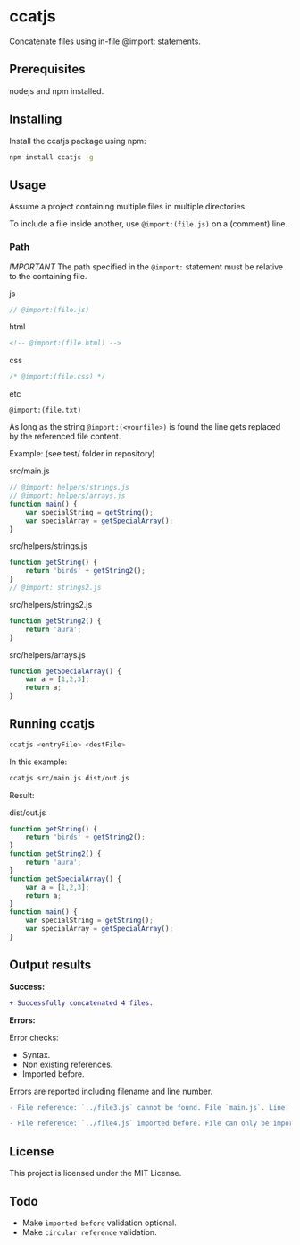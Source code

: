 # ccatjs
Concatenate files using in-file @import: statements.

## Prerequisites
nodejs and npm installed.

## Installing
Install the ccatjs package using npm:
```bash
npm install ccatjs -g
```

## Usage
Assume a project containing multiple files in multiple directories.

To include a file inside another, use `@import:(file.js)` on a (comment) line.

### Path
*IMPORTANT* The path specified in the `@import:` statement must be relative to the containing file.

js
```js
// @import:(file.js)
```

html
```html
<!-- @import:(file.html) -->
```

css
```css
/* @import:(file.css) */
```

etc
```
@import:(file.txt) 
```

As long as the string `@import:(<yourfile>)` is found the line gets replaced by the referenced file content.

Example: (see test/ folder in repository)

src/main.js
```js
// @import: helpers/strings.js
// @import: helpers/arrays.js
function main() {
    var specialString = getString();
    var specialArray = getSpecialArray();
}
```

src/helpers/strings.js
```js
function getString() {
    return 'birds' + getString2();
}
// @import: strings2.js
```

src/helpers/strings2.js
```js
function getString2() {
    return 'aura';
}
```

src/helpers/arrays.js
```js
function getSpecialArray() {
    var a = [1,2,3];
    return a;
}
```

## Running ccatjs
```bash
ccatjs <entryFile> <destFile>
```

In this example:

```bash
ccatjs src/main.js dist/out.js
```

Result:

dist/out.js
```js
function getString() {
    return 'birds' + getString2();
}
function getString2() {
    return 'aura';
}
function getSpecialArray() {
    var a = [1,2,3];
    return a;
}
function main() {
    var specialString = getString();
    var specialArray = getSpecialArray();
}
```

## Output results

**Success:**

```diff
+ Successfully concatenated 4 files. 
```
**Errors:**

Error checks:
- Syntax.
- Non existing references.
- Imported before.

Errors are reported including filename and line number.

```diff
- File reference: `../file3.js` cannot be found. File `main.js`. Line: `22`. 

- File reference: `../file4.js` imported before. File can only be imported once per output file. File `main.js`. Line: `27`. 
```

## License
This project is licensed under the MIT License.

## Todo
- Make `imported before` validation optional.
- Make `circular reference` validation.